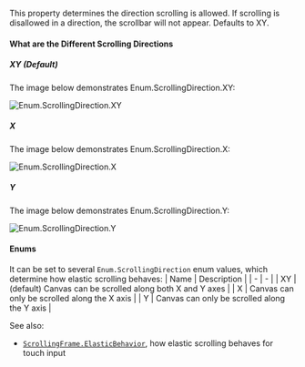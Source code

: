 This property determines the direction scrolling is allowed. If scrolling
is disallowed in a direction, the scrollbar will not appear. Defaults to
XY.
#### What are the Different Scrolling Directions
##### XY (Default)

The image below demonstrates Enum.ScrollingDirection.XY:

![Enum.ScrollingDirection.XY](https://prod.docsiteassets.roblox.com/assets/legacy/ScrollingDirectionXY.gif)
##### X

The image below demonstrates Enum.ScrollingDirection.X:

![Enum.ScrollingDirection.X](https://prod.docsiteassets.roblox.com/assets/legacy/ScrollingDirectionX.gif)
##### Y

The image below demonstrates Enum.ScrollingDirection.Y:

![Enum.ScrollingDirection.Y](https://prod.docsiteassets.roblox.com/assets/legacy/ScrollingDirectionY.gif)
#### Enums

It can be set to several `Enum.ScrollingDirection` enum values, which
determine how elastic scrolling behaves:
| Name | Description |
| - | - |
| XY | (default) Canvas can be scrolled along both X and Y axes |
| X | Canvas can only be scrolled along the X axis |
| Y | Canvas can only be scrolled along the Y axis |

See also:

- [`ScrollingFrame.ElasticBehavior`](https://create.roblox.com/docs/reference/engine/classes/ScrollingFrame#ElasticBehavior), how elastic scrolling behaves
for touch input